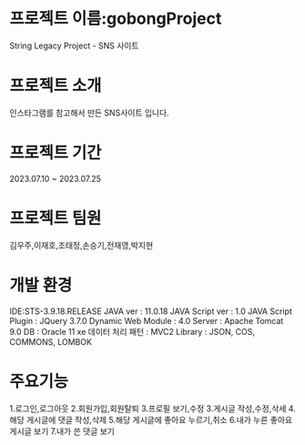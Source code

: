 # 프로젝트 이름:gobongProject
String Legacy Project - SNS 사이트

# 프로젝트 소개
인스타그램를 참고해서 만든 SNS사이트 입니다.

# 프로젝트 기간
2023.07.10 ~ 2023.07.25

# 프로젝트 팀원
김우주,이재호,조태정,손승기,전재영,박지현

# 개발 환경
  IDE:STS-3.9.18.RELEASE
JAVA ver : 11.0.18
JAVA Script ver : 1.0
JAVA Script Plugin : JQuery 3.7.0
Dynamic Web Module : 4.0
Server : Apache Tomcat 9.0
DB : Oracle 11 xe
데이터 처리 패턴 : MVC2
Library :  JSON, COS, COMMONS, LOMBOK

# 주요기능
1.로그인,로그아웃
2.회원가입,회원탈퇴
3.프로필 보기,수정
3.게시글 작성,수정,삭세
4.해당 게시글에 댓글 작성,삭제
5.해당 게시글에 좋아요 누르기,취소
6.내가 누른 좋아요 게시글 보기
7.내가 쓴 댓글 보기


